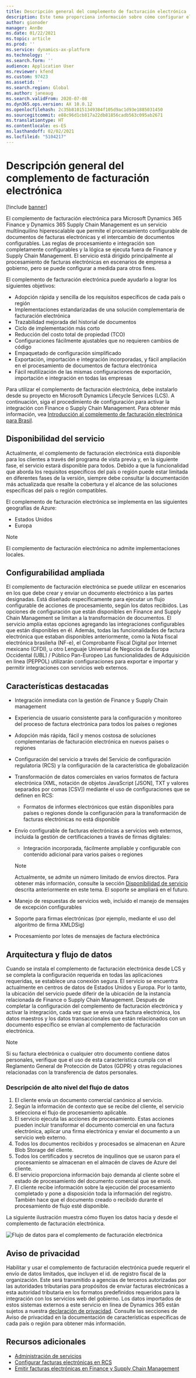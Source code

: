 ```yaml
---
title: Descripción general del complemento de facturación electrónica
description: Este tema proporciona información sobre cómo configurar el complemento de facturación electrónica en Microsoft Dynamics 365 Finance y Dynamics 365 Supply Chain Management.
author: gionoder
manager: AnnBe
ms.date: 01/22/2021
ms.topic: article
ms.prod: ''
ms.service: dynamics-ax-platform
ms.technology: ''
ms.search.form: ''
audience: Application User
ms.reviewer: kfend
ms.custom: 97423
ms.assetid: ''
ms.search.region: Global
ms.author: janeaug
ms.search.validFrom: 2020-07-08
ms.dyn365.ops.version: AX 10.0.12
ms.openlocfilehash: 2c35b810151349384f105d9ac1d93e1885031450
ms.sourcegitcommit: e88c96d1cb817a22db81856cadb563c095ab2671
ms.translationtype: HT
ms.contentlocale: es-ES
ms.lasthandoff: 02/02/2021
ms.locfileid: "5104217"
---
```

# <a name="electronic-invoicing-add-on-overview"></a>Descripción general del complemento de facturación electrónica

[!include [banner](../includes/banner.md)]

El complemento de facturación electrónica para Microsoft Dynamics 365 Finance y Dynamics 365 Supply Chain Management es un servicio multiinquilino hiperescalable que permite el procesamiento configurable de documentos de facturas electrónicas y el intercambio de documentos configurables. Las reglas de procesamiento e integración son completamente configurables y la lógica se ejecuta fuera de Finance y Supply Chain Management. El servicio está dirigido principalmente al procesamiento de facturas electrónicas en escenarios de empresa a gobierno, pero se puede configurar a medida para otros fines.

El complemento de facturación electrónica puede ayudarlo a lograr los siguientes objetivos:

- Adopción rápida y sencilla de los requisitos específicos de cada país o región
- Implementaciones estandarizadas de una solución complementaria de facturación electrónica
- Trazabilidad mejorada del historial de documentos
- Ciclo de implementación más corto
- Reducción del costo total de propiedad (TCO)
- Configuraciones fácilmente ajustables que no requieren cambios de código
- Empaquetado de configuración simplificado
- Exportación, importación e integración incorporadas, y fácil ampliación en el procesamiento de documentos de factura electrónica
- Fácil reutilización de las mismas configuraciones de exportación, importación e integración en todas las empresas

Para utilizar el complemento de facturación electrónica, debe instalarlo desde su proyecto en Microsoft Dynamics Lifecycle Services (LCS). A continuación, siga el procedimiento de configuración para activar la integración con Finance o Supply Chain Management. Para obtener más información, vea [Introducción al complemento de facturación electrónica para Brasil](e-invoicing-get-started.md).

## <a name="service-availability"></a><a name="availability"></a>Disponibilidad del servicio

Actualmente, el complemento de facturación electrónica está disponible para los clientes a través del programa de vista previa y, en la siguiente fase, el servicio estará disponible para todos. Debido a que la funcionalidad que aborda los requisitos específicos del país o región puede estar limitada en diferentes fases de la versión, siempre debe consultar la documentación más actualizada que resalte la cobertura y el alcance de las soluciones específicas del país o región compatibles.

El complemento de facturación electrónica se implementa en las siguientes geografías de Azure:

- Estados Unidos
- Europa

> [!NOTE]
> El complemento de facturación electrónica no admite implementaciones locales.

## <a name="extended-configurability"></a>Configurabilidad ampliada

El complemento de facturación electrónica se puede utilizar en escenarios en los que debe crear y enviar un documento electrónico a las partes designadas. Está diseñado específicamente para ejecutar un flujo configurable de acciones de procesamiento, según los datos recibidos. Las opciones de configuración que están disponibles en Finance and Supply Chain Management se limitan a la transformación de documentos. El servicio amplía estas opciones agregando las integraciones configurables que están disponibles en él. Además, todas las funcionalidades de factura electrónica que estaban disponibles anteriormente, como la Nota fiscal electrónica brasileña (NF-e), el Comprobante Fiscal Digital por Internet mexicano (CFDI), u otro Lenguaje Universal de Negocios de Europa Occidental (UBL) / Público Pan-Europeo Las funcionalidades de Adquisición en línea (PEPPOL) utilizarán configuraciones para exportar e importar y permitir integraciones con servicios web externos.

## <a name="feature-highlights"></a>Características destacadas

- Integración inmediata con la gestión de Finance y Supply Chain management
- Experiencia de usuario consistente para la configuración y monitoreo del proceso de factura electrónica para todos los países o regiones
- Adopción más rápida, fácil y menos costosa de soluciones complementarias de facturación electrónica en nuevos países o regiones
- Configuración del servicio a través del Servicio de configuración regulatoria (RCS) y la configuración de la característica de globalización
- Transformación de datos comerciales en varios formatos de factura electrónica (XML, notación de objetos JavaScript \[JSON\], TXT y valores separados por comas \[CSV\]) mediante el uso de configuraciones que se definen en RCS:

    - Formatos de informes electrónicos que están disponibles para países o regiones donde la configuración para la transformación de facturas electrónicas no está disponible

- Envío configurable de facturas electrónicas a servicios web externos, incluida la gestión de certificaciones a través de firmas digitales:

    - Integración incorporada, fácilmente ampliable y configurable con contenido adicional para varios países o regiones

    > [!NOTE]
    > Actualmente, se admite un número limitado de envíos directos. Para obtener más información, consulte la sección [Disponibilidad de servicio](#availability) descrita anteriormente en este tema. El soporte se ampliará en el futuro.

- Manejo de respuestas de servicios web, incluido el manejo de mensajes de excepción configurables
- Soporte para firmas electrónicas (por ejemplo, mediante el uso del algoritmo de firma XMLDSig)
- Procesamiento por lotes de mensajes de factura electrónica

## <a name="architecture-and-data-flow"></a>Arquitectura y flujo de datos

Cuando se instala el complemento de facturación electrónica desde LCS y se completa la configuración requerida en todas las aplicaciones requeridas, se establece una conexión segura. El servicio se encuentra actualmente en centros de datos de Estados Unidos y Europa. Por lo tanto, la ubicación del servicio puede diferir de la ubicación de la instancia relacionada de Finance o Supply Chain Management. Después de completar la configuración del complemento de facturación electrónica y activar la integración, cada vez que se envía una factura electrónica, los datos maestros y los datos transaccionales que están relacionados con un documento específico se envían al complemento de facturación electrónica.

> [!NOTE]
> Si su factura electrónica o cualquier otro documento contiene datos personales, verifique que el uso de esta característica cumpla con el Reglamento General de Protección de Datos (GDPR) y otras regulaciones relacionadas con la transferencia de datos personales.

### <a name="high-level-description-of-the-data-flow"></a>Descripción de alto nivel del flujo de datos

1. El cliente envía un documento comercial canónico al servicio.
2. Según la información de contexto que se recibe del cliente, el servicio selecciona el flujo de procesamiento aplicable.
3. El servicio ejecuta las acciones de procesamiento. Estas acciones pueden incluir transformar el documento comercial en una factura electrónica, aplicar una firma electrónica y enviar el documento a un servicio web externo.
4. Todos los documentos recibidos y procesados se almacenan en Azure Blob Storage del cliente.
5. Todos los certificados y secretos de inquilinos que se usaron para el procesamiento se almacenan en el almacén de claves de Azure del cliente.
6. El servicio proporciona información bajo demanda al cliente sobre el estado de procesamiento del documento comercial que se envió.
7. El cliente recibe información sobre la ejecución del procesamiento completado y pone a disposición toda la información del registro. También hace que el documento creado o recibido durante el procesamiento de flujo esté disponible.

La siguiente ilustración muestra cómo fluyen los datos hacia y desde el complemento de facturación electrónica.

![Flujo de datos para el complemento de facturación electrónica](media/e-invoicing-service-data-flow-diagram-overview.png)

## <a name="privacy-notice"></a>Aviso de privacidad
Habilitar y usar el complemento de facturación electrónica puede requerir el envío de datos limitados, que incluyen el id. de registro fiscal de la organización. Este será transmitido a agencias de terceros autorizadas por las autoridades tributarias para propósitos de enviar facturas electrónicas a esta autoridad tributaria en los formatos predefinidos requeridos para la integración con los servicios web del gobierno. Los datos importados de estos sistemas externos a este servicio en línea de Dynamics 365 están sujetos a nuestra [declaración de privacidad](https://go.microsoft.com/fwlink/?LinkId=512132). Consulte las secciones de Aviso de privacidad en la documentación de características específicas de cada país o región para obtener más información.

## <a name="additional-resources"></a>Recursos adicionales
- [Administración de servicios](e-invoicing-service-administration.md)
- [Configurar facturas electrónicas en RCS](e-invoicing-configuration-rcs.md)
- [Emitir facturas electrónicas en Finance y Supply Chain Management](e-invoicing-issuing-electronic-invoices-finance-supply-chain-management.md)
